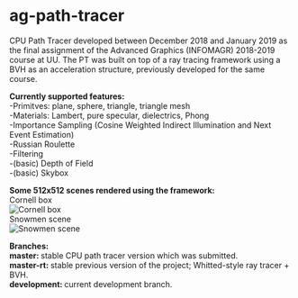 # ag-path-tracer

CPU Path Tracer developed between December 2018 and January 2019 as the final assignment of the Advanced Graphics (INFOMAGR) 2018-2019 course at UU. The PT was built on top of a ray tracing framework using a BVH as an acceleration structure, previously developed for the same course.

<b> Currently supported features: </b><br />
-Primitves: plane, sphere, triangle, triangle mesh <br />
-Materials: Lambert, pure specular, dielectrics, Phong <br /> 
-Importance Sampling (Cosine Weighted Indirect Illumination and Next Event Estimation) <br /> 
-Russian Roulette <br /> 
-Filtering <br /> 
-(basic) Depth of Field <br /> 
-(basic) Skybox <br />

<b> Some 512x512 scenes rendered using the framework: </b><br />
Cornell box <br />
![Cornell box](https://i.imgur.com/sMqih6L.png)<br />
Snowmen scene <br />
![Snowmen scene](https://i.imgur.com/D4QGRfq.png)<br />

<b> Branches: </b><br />
<b> master: </b> stable CPU path tracer version which was submitted. <br />
<b> master-rt: </b> stable previous version of the project; Whitted-style ray tracer + BVH. <br />
<b> development: </b> current development branch. <br />
